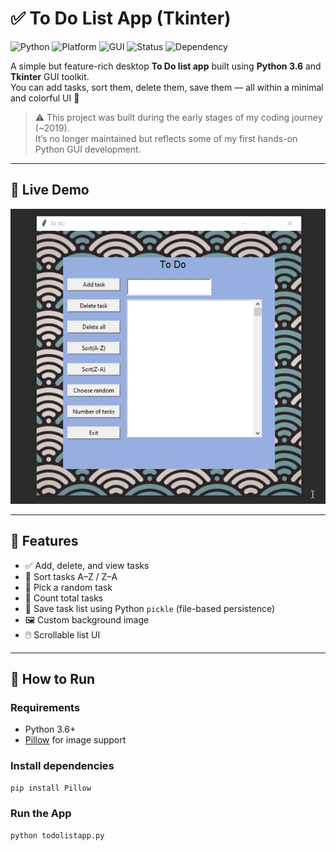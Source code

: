# ✅ To Do List App (Tkinter)

![Python](https://img.shields.io/badge/Python-3.6%2B-blue.svg)
![Platform](https://img.shields.io/badge/Platform-Desktop-lightgrey.svg)
![GUI](https://img.shields.io/badge/GUI-Tkinter-orange.svg)
![Status](https://img.shields.io/badge/Status-Archived-red.svg)
![Dependency](https://img.shields.io/badge/Dependency-Pillow-yellow.svg)

A simple but feature-rich desktop **To Do list app** built using **Python 3.6** and **Tkinter** GUI toolkit.  
You can add tasks, sort them, delete them, save them — all within a minimal and colorful UI 🌈

> ⚠️ This project was built during the early stages of my coding journey (~2019).  
> It’s no longer maintained but reflects some of my first hands-on Python GUI development.

---

## 📸 Live Demo

![Live-demo](assets/live-demo.gif)  

---

## 🧠 Features

- ✅ Add, delete, and view tasks
- 🔄 Sort tasks A–Z / Z–A
- 🎲 Pick a random task
- 🧮 Count total tasks
- 💾 Save task list using Python `pickle` (file-based persistence)
- 🖼️ Custom background image
- 🖱️ Scrollable list UI

---

## 🚀 How to Run

### Requirements

- Python 3.6+
- [Pillow](https://pypi.org/project/Pillow/) for image support

### Install dependencies

```bash
pip install Pillow
```

### Run the App
```bash
python todolistapp.py
```
